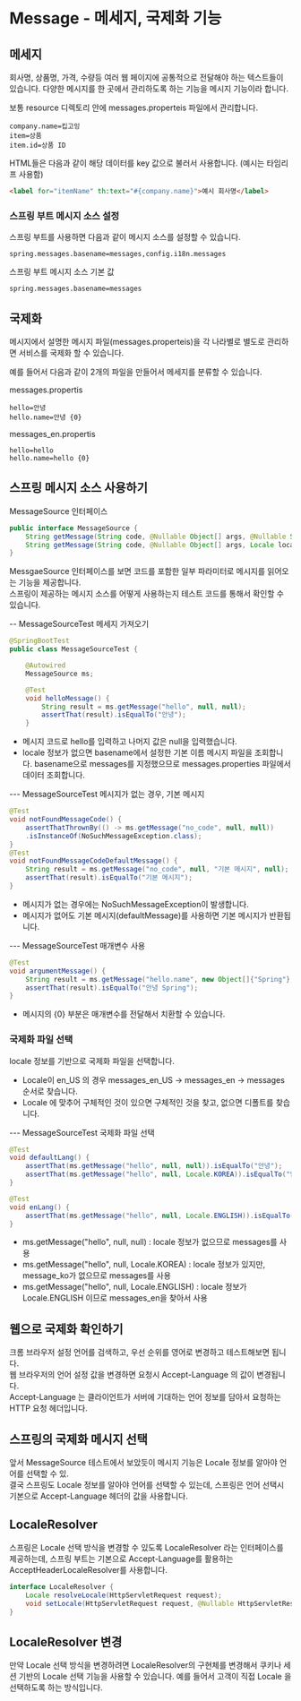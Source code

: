 # Message - 메세지, 국제화 기능

## 메세지
회사명, 상품명, 가격, 수량등 여러 웹 페이지에 공통적으로 전달해야 하는 텍스트들이 있습니다.
다양한 메시지를 한 곳에서 관리하도록 하는 기능을 메시지 기능이라 합니다.

보통 resource 디렉토리 안에 messages.properteis 파일에서 관리합니다.
```properties
company.name=킵고잉
item=상품
item.id=상품 ID
```

HTML들은 다음과 같이 해당 데이터를 key 값으로 불러서 사용합니다. (예시는 타임리프 사용함)
```HTML
<label for="itemName" th:text="#{company.name}">예시 회사명</label>
```

### 스프링 부트 메시지 소스 설정
스프링 부트를 사용하면 다음과 같이 메시지 소스를 설정할 수 있습니다.
```properties
spring.messages.basename=messages,config.i18n.messages
```
스프링 부트 메시지 소스 기본 값
```properties
spring.messages.basename=messages
```

## 국제화 
메시지에서 설명한 메시지 파일(messages.properteis)을 각 나라별로 별도로 관리하면 서비스를 국제화 할 수 있습니다.

예를 들어서 다음과 같이 2개의 파일을 만들어서 메세지를 분류할 수 있습니다.

messages.propertis
```properties
hello=안녕
hello.name=안녕 {0}
```
messages_en.propertis
```properties
hello=hello
hello.name=hello {0}
```

## 스프링 메시지 소스 사용하기
MessageSource 인터페이스
```java
public interface MessageSource {
    String getMessage(String code, @Nullable Object[] args, @Nullable String defaultMessage, Locale locale);
    String getMessage(String code, @Nullable Object[] args, Locale locale) throws NoSuchMessageException;
}
```
MessgaeSource 인터페이스를 보면 코드를 포함한 일부 파라미터로 메시지를 읽어오는 기능을 제공합니다.   
스프링이 제공하는 메시지 소스를 어떻게 사용하는지 테스트 코드를 통해서 확인할 수 있습니다.   

-- MessageSourceTest 메세지 가져오기   
```java
@SpringBootTest
public class MessageSourceTest {

    @Autowired
    MessageSource ms;

    @Test
    void helloMessage() {
        String result = ms.getMessage("hello", null, null);
        assertThat(result).isEqualTo("안녕");
    }
```
- 메시지 코드로 hello를 입력하고 나머지 값은 null을 입력했습니다.  
- locale 정보가 없으면 basename에서 설정한 기본 이름 메시지 파일을 조회합니다. basename으로 messages를 지정했으므로 messages.properties 파일에서 데이터 조회합니다.    

--- MessageSourceTest 메시지가 없는 경우, 기본 메시지
```java
@Test
void notFoundMessageCode() {
    assertThatThrownBy(() -> ms.getMessage("no_code", null, null))
    .isInstanceOf(NoSuchMessageException.class);
}
@Test
void notFoundMessageCodeDefaultMessage() {
    String result = ms.getMessage("no_code", null, "기본 메시지", null);
    assertThat(result).isEqualTo("기본 메시지");
}
```
- 메시지가 없는 경우에는 NoSuchMessageException이 발생합니다. 
- 메시지가 없어도 기본 메시지(defaultMessage)를 사용하면 기본 메시지가 반환됩니다.

--- MessageSourceTest 매개변수 사용
```java
@Test
void argumentMessage() {
    String result = ms.getMessage("hello.name", new Object[]{"Spring"}, null);
    assertThat(result).isEqualTo("안녕 Spring");
}
```
- 메시지의 {0} 부분은 매개변수를 전달해서 치환할 수 있습니다.

### 국제화 파일 선택
locale 정보를 기반으로 국제화 파일을 선택합니다.
- Locale이 en_US 의 경우 messages_en_US -> messages_en -> messages 순서로 찾습니다.
- Locale 에 맞추어 구체적인 것이 있으면 구체적인 것을 찾고, 없으면 디폴트를 찾습니다.

--- MessageSourceTest 국제화 파일 선택
```java
@Test
void defaultLang() {
    assertThat(ms.getMessage("hello", null, null)).isEqualTo("안녕");
    assertThat(ms.getMessage("hello", null, Locale.KOREA)).isEqualTo("안녕");
}

@Test
void enLang() {
    assertThat(ms.getMessage("hello", null, Locale.ENGLISH)).isEqualTo("hello");
}
```
- ms.getMessage("hello", null, null) : locale 정보가 없으므로 messages를 사용
- ms.getMessage("hello", null, Locale.KOREA) : locale 정보가 있지만, message_ko가 없으므로 messages를 사용
- ms.getMessage("hello", null, Locale.ENGLISH) : locale 정보가 Locale.ENGLISH 이므로 messages_en을 찾아서 사용


## 웹으로 국제화 확인하기
크롬 브라우저 설정 언어를 검색하고, 우선 순위를 영어로 변경하고 테스트해보면 됩니다.    
웹 브라우저의 언어 설정 값을 변경하면 요청시 Accept-Language 의 값이 변경됩니다.    
Accept-Language 는 클라이언트가 서버에 기대하는 언어 정보를 담아서 요청하는 HTTP 요청 헤더입니다.    

## 스프링의 국제화 메시지 선택
앞서 MessageSource 테스트에서 보았듯이 메시지 기능은 Locale 정보를 알아야 언어를 선택할 수 있.    
결국 스프링도 Locale 정보를 알아야 언어를 선택할 수 있는데, 스프링은 언어 선택시 기본으로 Accept-Language 헤더의 값을 사용합니다. 

## LocaleResolver
스프링은 Locale 선택 방식을 변경할 수 있도록 LocaleResolver 라는 인터페이스를 제공하는데, 스프링 부트는 기본으로 Accept-Language를 활용하는 AcceptHeaderLocaleResolver를 사용합니다.
```java
interface LocaleResolver {
    Locale resolveLocale(HttpServletRequest request);
    void setLocale(HttpServletRequest request, @Nullable HttpServletResponse response, @Nullable Locale locale);
}
```
## LocaleResolver 변경
만약 Locale 선택 방식을 변경하려면 LocaleResolver의 구현체를 변경해서 쿠키나 세션 기반의 Locale 선택 기능을 사용할 수 있습니다.
예를 들어서 고객이 직접 Locale 을 선택하도록 하는 방식입니다.
